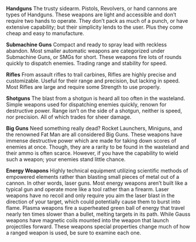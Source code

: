 

**Handguns**
The trusty sidearm. Pistols, Revolvers, or hand cannons are types of Handguns. These weapons are light and accessible and don’t require two hands to operate. They don’t pack as much of a punch, or have extensive capability; but their simplicity lends to the user. Plus they come cheap and easy to manufacture. 

**Submachine Guns**
Compact and ready to spray lead with reckless abandon. Most smaller automatic weapons are categorized under Submachine Guns, or SMGs for short. These weapons fire lots of rounds quickly to dispatch enemies. Trading range and stability for speed. 

**Rifles**
From assault rifles to trail carbines, Rifles are highly precise and customizable. Useful for their range and precision, but lacking in speed. Most Rifles are large and require some Strength to use properly. 

**Shotguns**
The blast from a shotgun is heard all too often in the wasteland. Simple weapons used for dispatching enemies quickly, renown for destructive power. Range isn’t on the side of a shotgun, neither is speed, nor precision. All of which trades for sheer damage. 

**Big Guns**
Need something really dead? Rocket Launchers, Miniguns, and the renowned Fat Man are all considered Big Guns. These weapons have immense destructive power which are made for taking down scores of enemies at once. Though, they are a rarity to be found in the wasteland and their ammo is often scarce. However, if you have the capability to wield such a weapon; your enemies stand little chance. 

**Energy Weapons**
Highly technical equipment utilizing scientific methods of empowered elements rather than blasting small pieces of metal out of a cannon. In other words, laser guns. Most energy weapons aren’t built like a typical gun and operate more like a tool rather than a firearm. Laser weapons have no recoil and only require you aim the laser blast in the direction of your target, which could potentially cause them to burst into flame. Plasma weapons fire a superheated green ball of energy that travel nearly ten times slower than a bullet, melting targets in its path. While Gauss weapons have magnetic coils mounted into the weapon that launch projectiles forward. These weapons special properties change much of how a ranged weapon is used, be sure to examine each one.